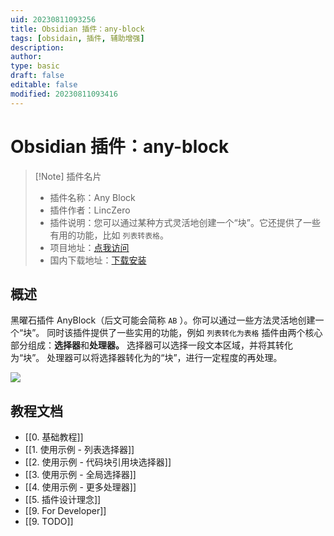 ```yaml
---
uid: 20230811093256
title: Obsidian 插件：any-block
tags: [obsidain, 插件, 辅助增强]
description: 
author: 
type: basic
draft: false
editable: false
modified: 20230811093416
---
```


# Obsidian 插件：any-block

> [!Note] 插件名片
> - 插件名称：Any Block
> - 插件作者：LincZero
> - 插件说明：您可以通过某种方式灵活地创建一个“块”。它还提供了一些有用的功能，比如 `列表转表格`。
> - 项目地址：[点我访问](https://github.com/LincZero/obsidian-any-block)
> - 国内下载地址：[下载安装](https://pkmer.cn/products/plugin/pluginMarket/?any-block)


##  概述

黑曜石插件 AnyBlock（后文可能会简称 `AB` ）。你可以通过一些方法灵活地创建一个“块”。
同时该插件提供了一些实用的功能，例如 `列表转化为表格`
插件由两个核心部分组成：**选择器**和**处理器。**
选择器可以选择一段文本区域，并将其转化为“块”。
处理器可以将选择器转化为的“块”，进行一定程度的再处理。

![](https://cdn.pkmer.cn/images/202308110925636.png!pkmer)

## 教程文档

- [[0. 基础教程]]
- [[1. 使用示例 - 列表选择器]]
- [[2. 使用示例 - 代码块引用块选择器]]
- [[3. 使用示例 - 全局选择器]]
- [[4. 使用示例 - 更多处理器]]
- [[5. 插件设计理念]]
- [[9. For Developer]]
- [[9. TODO]]